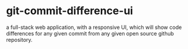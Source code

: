 # git-commit-difference-ui
a full-stack web application, with a responsive UI, which will show code differences for any given commit from any given open source github repository.
